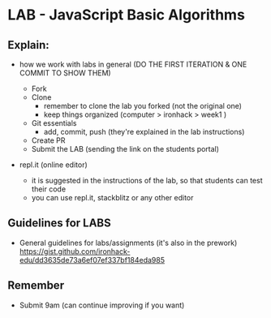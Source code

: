 
# LAB - JavaScript Basic Algorithms



<!--- 

Status: highlighted

IMPORTANT:
- Leave enough time for this lab (90 min. !!)
  -- 1h to introduce lab (how to fork, clone, submit....) & solve first iteration together
     -- DO THE FIRST ITERATION & ONE COMMIT TO SHOW THEM.
  -- 30min for them to start coding and getting to know each other

-->


## Explain:

- how we work with labs in general (DO THE FIRST ITERATION & ONE COMMIT TO SHOW THEM)
  - Fork
  - Clone
    - remember to clone the lab you forked (not the original one)
    - keep things organized (computer > ironhack > week1 )
  - Git essentials
    - add, commit, push (they're explained in the lab instructions)
  - Create PR
  - Submit the LAB (sending the link on the students portal)

- repl.it (online editor)
  - it is suggested in the instructions of the lab, so that students can test their code
  - you can use  repl.it, stackblitz or any other editor




## Guidelines for LABS

- General guidelines for labs/assignments (it's also in the prework)
  https://gist.github.com/ironhack-edu/dd3635de73a6ef07ef337bf184eda985



## Remember

- Submit 9am (can continue improving if you want)

